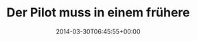 ---
retweeted: false
source: <a href="http://store.ovi.com/content/256340" rel="nofollow">Twitter for Nokia
  S40</a>
entities:
  user_mentions: []
  urls: []
  symbols: []
  media:
  - expanded_url: https://twitter.com/bascht/status/450161986471727104/photo/1
    indices:
    - '109'
    - '131'
    url: http://t.co/iKq2v6N4B5
    media_url: http://pbs.twimg.com/media/Bj9L8QXIUAA6t4i.jpg
    id_str: '450161986316554240'
    id: '450161986316554240'
    media_url_https: https://pbs.twimg.com/media/Bj9L8QXIUAA6t4i.jpg
    sizes:
      medium:
        w: '480'
        h: '640'
        resize: fit
      large:
        w: '480'
        h: '640'
        resize: fit
      small:
        w: '480'
        h: '640'
        resize: fit
      thumb:
        w: '150'
        h: '150'
        resize: crop
    type: photo
    display_url: pic.twitter.com/iKq2v6N4B5
  hashtags: []
display_text_range:
- '0'
- '131'
favorite_count: '2'
id_str: '450161986471727104'
truncated: false
retweet_count: '2'
id: '450161986471727104'
possibly_sensitive: false
created_at: Sun Mar 30 06:45:55 +0000 2014
favorited: false
full_text: Der Pilot muss in einem früheren Leben Hellfire Raketen gelandet haben.
  CREW, PREPARE FOR LANDING ... WHAMM.
lang: de
extended_entities:
  media:
  - expanded_url: https://twitter.com/bascht/status/450161986471727104/photo/1
    indices:
    - '109'
    - '131'
    url: http://t.co/iKq2v6N4B5
    media_url: http://pbs.twimg.com/media/Bj9L8QXIUAA6t4i.jpg
    id_str: '450161986316554240'
    id: '450161986316554240'
    media_url_https: https://pbs.twimg.com/media/Bj9L8QXIUAA6t4i.jpg
    sizes:
      medium:
        w: '480'
        h: '640'
        resize: fit
      large:
        w: '480'
        h: '640'
        resize: fit
      small:
        w: '480'
        h: '640'
        resize: fit
      thumb:
        w: '150'
        h: '150'
        resize: crop
    type: photo
    display_url: pic.twitter.com/iKq2v6N4B5
tags:
- pesos:twitter
date: '2014-03-30T06:45:55+00:00'
src: https://twitter.com/bascht/status/450161986471727104
original_url: https://twitter.com/bascht/status/450161986471727104
type: twitter_tweet
media_url: https://img.bascht.com/twitter/pbs.twimg.com/media/Bj9L8QXIUAA6t4i.jpg
text: Der Pilot muss in einem früheren Leben Hellfire Raketen gelandet haben. CREW,
  PREPARE FOR LANDING ... WHAMM.
title: Der Pilot muss in einem frühere

---